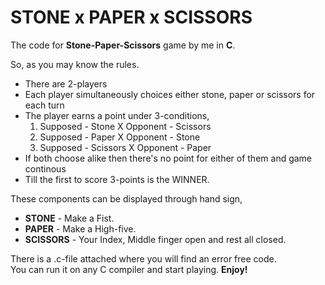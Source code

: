 # STONE x PAPER x SCISSORS
The code for <b>Stone-Paper-Scissors</b> game by me in <b>C</b>.
<div>So, as you may know the rules.</div> 
<ul>
  <li>There are 2-players</li>
  <li>Each player simultaneously choices either stone, paper or scissors for each turn</li>
  <li>The player earns a point under 3-conditions,
    <ol>
      <li>Supposed - Stone X Opponent - Scissors</li>
      <li>Supposed - Paper X Opponent - Stone</li>
      <li>Supposed - Scissors X Opponent - Paper</li>
    </ol>
  </li>
  <li>If both choose alike then there's no point for either of them and game continous</li>
  <li>Till the first to score 3-points is the WINNER.</li>
</ul>

<div>These components can be displayed through hand sign,</div>
<ul>
  <li><b>STONE</b> - Make a Fist.</li>
  <li><b>PAPER</b> - Make a High-five.</li>
  <li><b>SCISSORS</b> - Your Index, Middle finger open and rest all closed.</li>
</ul>

<p>There is a .c-file attached where you will find an error free code.
  <br> You can run it on any C compiler and start playing. <b>Enjoy!</b></p>
